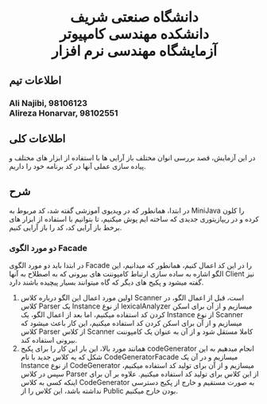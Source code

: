# <p style="text-align: center;">دانشگاه صنعتی شریف</br>دانشکده مهندسی کامپیوتر</br>آزمایشگاه مهندسی نرم افزار</p>

## اطلاعات تیم

### Ali Najibi, 98106123 </br>Alireza Honarvar, 98102551

## اطلاعات کلی 

در این آزمایش، قصد بررسی انوان مختلف باز آرایی ها با استفاده از ابزار های مختلف و پیاده سازی عملی آنها در کد برنامه خود را داریم.

## شرح

در ابتدا، همانطور که در ویدیوی آموزشی گفته شد، کد مربوط به
MiniJava 
را کلون کرده و در ریپازیتوری جدیدی که ساخته ایم پوش میکنیم، تا بتوانیم با استفاده از ابزار های برخط باز آرایی کد، 
کد را باز آرایی کنیم.

### دو مورد الگوی Facade

در ابتدا باید دو مورد الگوی Facade را در این کد اعمال کنیم، همانطور که 
میدانیم، این الگو اشاره به ساده سازی ارتباط کامپوننت های بیرونی که به اصطلاح به آنها Client نیز گفته میشود
و پکیج های دیگر که گاه میتوانند بسیار پیچیده باشند دارد.

1. اولین مورد اعمال این الگو درباره کلاس Scanner است، قبل از اعمال الگو، در کلاس Parser یک
Instance از نوع lexicalAnalyzer میسازیم و از آن برای اسکن کردن کد استفاده میکنیم، اما بعد از اعمال الگو،
یک Instance از نوع Scanner میسازیم و از آن برای اسکن کردن کد استفاده میکنیم، این کار باعث میشود که
کلاس Parser از کلاس Scanner کاملا مستقل شود و از آن به عنوان یک کامپوننت بیرونی استفاده کند.
2. همانند مورد بالا، این بار این کار را برای پکیج codeGenerator انجام میدهیم
به این شکل که یه کلاس جدید با نام CodeGeneratorFacade میسازیم و در آن یک Instance از نوع CodeGenerator
میسازیم و از آن برای تولید کد استفاده میکنیم، سپس در کلاس Parser از این کلاس برای تولید کد استفاده میکنیم.
علاوه بر آن برای اینکه کسی به کلاس CodeGenerator به صورت مستقیم و خارج از پکیج دسترسی نداشته باشد، این کلاس را از Public 
بودن خارج میکنیم.